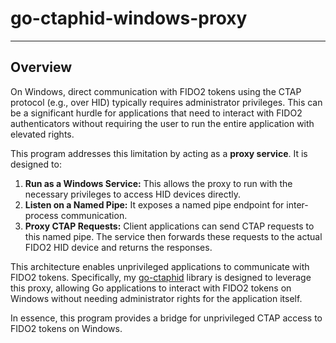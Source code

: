 # go-ctaphid-windows-proxy

---

## Overview

On Windows, direct communication with FIDO2 tokens using the CTAP protocol (e.g., over HID) typically requires
administrator privileges. This can be a significant hurdle for applications that need to interact with
FIDO2 authenticators without requiring the user to run the entire application with elevated rights.

This program addresses this limitation by acting as a **proxy service**. It is designed to:

1. **Run as a Windows Service:** This allows the proxy to run with the necessary privileges to access HID devices
   directly.
2. **Listen on a Named Pipe:** It exposes a named pipe endpoint for inter-process communication.
3. **Proxy CTAP Requests:** Client applications can send CTAP requests to this named pipe. The service then forwards
   these requests to the actual FIDO2 HID device and returns the responses.

This architecture enables unprivileged applications to communicate with FIDO2 tokens. Specifically,
my [go-ctaphid](https://github.com/savely-krasovsky/go-ctaphid) library is designed to leverage this proxy,
allowing Go applications to interact with FIDO2 tokens on Windows without needing administrator rights for
the application itself.

In essence, this program provides a bridge for unprivileged CTAP access to FIDO2 tokens on Windows.
